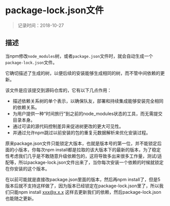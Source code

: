 # package-lock.json文件
> 记录时间：2018-10-27

## 描述

当npm修改`node_modules`树，或者`package.json`文件时，就会自动生成一个`package-lock.json`文件。

它确切描述了生成的树，以便后续的安装能够生成相同的树，而不管中间依赖的更新。

该文件是应该提交到源码仓库的，它有以下几点作用：

- 描述依赖关系树的单个表示，以确保队友，部署和持续集成能够安装完全相同的依赖关系。
- 为用户提供一种“时间旅行”到之前的node_modules状态的工具，而无需提交目录本身。
- 通过可读的源代码控制差异来促进树更改的更大可见性。
- 并通过允许npm跳过以前安装的包的重复元数据解析来优化安装过程。


原来package.json文件只能锁定大版本，也就是版本号的第一位，并不能锁定后面的小版本，你每次npm install都是拉取的该大版本下的最新的版本，为了稳定性考虑我们几乎是不敢随意升级依赖包的，这将导致多出来很多工作量，测试/适配等，所以package-lock.json文件出来了，当你每次安装一个依赖的时候就锁定在你安装的这个版本。

在以前可能就是直接改package.json里面的版本，然后再npm install了，但是5版本后就不支持这样做了，因为版本已经锁定在package-lock.json里了，所以我们只能npm install xxx@x.x.x  这样去更新我们的依赖，然后package-lock.json也能随之更新。
